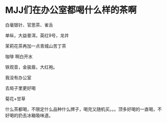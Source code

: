 # MJJ们在办公室都喝什么样的茶啊


白毫银针、官思茶、雀舌

单纵，大益普洱，英红9号，龙井

茉莉花茶再加一点青城山苦丁茶

咖啡 啊白开水

铁观音，金骏眉，大红袍。

我没有办公室

去局子里更好喝

菊花+甘草

什么茶都喝，不限定什么品种什么牌子，喝完又随机买。。。顶多好喝的一直喝，不好喝的扔去冰箱吸味道。

